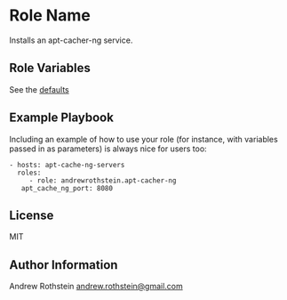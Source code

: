 Role Name
=========

Installs an apt-cacher-ng service.

Role Variables
--------------

See the [defaults](defaults/main.yml)

Example Playbook
----------------

Including an example of how to use your role (for instance, with variables passed in as parameters) is always nice for users too:

    - hosts: apt-cache-ng-servers
      roles:
         - role: andrewrothstein.apt-cacher-ng
	   apt_cache_ng_port: 8080

License
-------

MIT

Author Information
------------------

Andrew Rothstein andrew.rothstein@gmail.com
